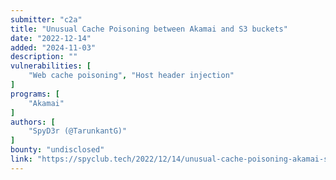 ```yaml
---
submitter: "c2a"
title: "Unusual Cache Poisoning between Akamai and S3 buckets"
date: "2022-12-14"
added: "2024-11-03"
description: ""
vulnerabilities: [
    "Web cache poisoning", "Host header injection"
]
programs: [
    "Akamai"
]
authors: [
    "SpyD3r (@TarunkantG)"
]
bounty: "undisclosed"
link: "https://spyclub.tech/2022/12/14/unusual-cache-poisoning-akamai-s3/"
---
```




